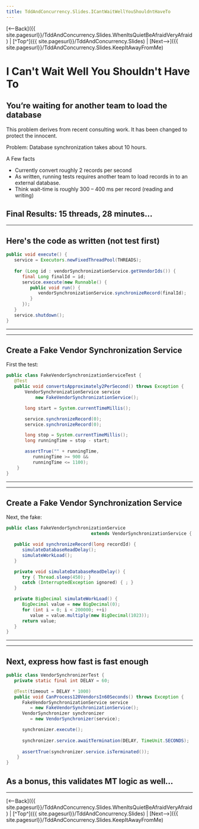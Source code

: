 ```yaml
---
title: TddAndConcurrency.Slides.ICantWaitWellYouShouldntHaveTo
---
```

[<--Back]({{ site.pagesurl}}/TddAndConcurrency.Slides.WhenItsQuietBeAfraidVeryAfraid) | [^Top^]({{ site.pagesurl}}/TddAndConcurrency.Slides) | [Next-->]({{ site.pagesurl}}/TddAndConcurrency.Slides.KeepItAwayFromMe)

# I Can't Wait Well You Shouldn't Have To
## You’re waiting for another team to load the database
This problem derives from recent consulting work. It has been changed to protect the innocent.

Problem: Database synchronization takes about 10 hours.

A Few facts
* Currently convert roughly 2 records per second
* As written, running tests requires another team to load records in to an external database.
* Think wait-time is roughly 300 – 400 ms per record (reading and writing)

Final Results: 15 threads, 28 minutes…
----
----
## Here's the code as written (not test first)
```java
public void execute() {
   service = Executors.newFixedThreadPool(THREADS);
   
   for (Long id : vendorSynchronizationService.getVendorIds()) {
      final Long finalId = id;
      service.execute(new Runnable() {
         public void run() {
            vendorSynchronizationService.synchronizeRecord(finalId);
         }
      });
   }
   service.shutdown();
}
```
----
----
## Create a Fake Vendor Synchronization Service
First the test:
```java
public class FakeVendorSynchronizationServiceTest {
   @Test
   public void convertsApproximately2PerSecond() throws Exception {
       VendorSynchronizationService service 
           new FakeVendorSynchronizationService();

       long start = System.currentTimeMillis();

       service.synchronizeRecord(0);
       service.synchronizeRecord(0);

       long stop = System.currentTimeMillis();
       long runningTime = stop - start;

       assertTrue("" + runningTime, 
          runningTime >= 900 && 
          runningTime <= 1100);
    }
}
```
----
----
## Create a Fake Vendor Synchronization Service
Next, the fake:
```java
public class FakeVendorSynchronizationService 
                                extends VendorSynchronizationService {

   public void synchronizeRecord(long recordId) {
      simulateDatabaseReadDelay();
      simulateWorkLoad();
   }

   private void simulateDatabaseReadDelay() {
      try { Thread.sleep(450); } 
      catch (InterruptedException ignored) { ; }
   }

   private BigDecimal simulateWorkLoad() {
      BigDecimal value = new BigDecimal(0);
      for (int i = 0; i < 200000; ++i)
         value = value.multiply(new BigDecimal(1023));
      return value;
   }
}
```
----
----
## Next, express how fast is fast enough
```java
public class VendorSynchronizerTest {
   private static final int DELAY = 60;

   @Test(timeout = DELAY * 1000)
   public void CanProcess120VendorsIn60Seconds() throws Exception {
      FakeVendorSynchronizationService service 
         = new FakeVendorSynchronizationService();
      VendorSynchronizer synchronizer 
         = new VendorSynchronizer(service);

      synchronizer.execute();
        
      synchronizer.service.awaitTermination(DELAY, TimeUnit.SECONDS);
        
      assertTrue(synchronizer.service.isTerminated());
    }
}
```

As a bonus, this validates MT logic as well…
----
----

[<--Back]({{ site.pagesurl}}/TddAndConcurrency.Slides.WhenItsQuietBeAfraidVeryAfraid) | [^Top^]({{ site.pagesurl}}/TddAndConcurrency.Slides) | [Next-->]({{ site.pagesurl}}/TddAndConcurrency.Slides.KeepItAwayFromMe)
